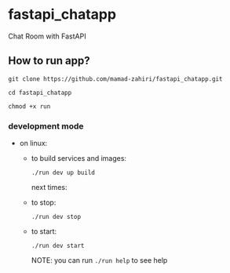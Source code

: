 # fastapi_chatapp

Chat Room with FastAPI

## How to run app?

```shell
git clone https://github.com/mamad-zahiri/fastapi_chatapp.git

cd fastapi_chatapp

chmod +x run
```

### development mode

- on linux:

  - to build services and images:

    ```shell
    ./run dev up build
    ```

    next times:
  
  - to stop:

    ```shell
    ./run dev stop
    ```

  - to start:

    ```shell
    ./run dev start
    ```

    NOTE: you can run `./run help` to see help
